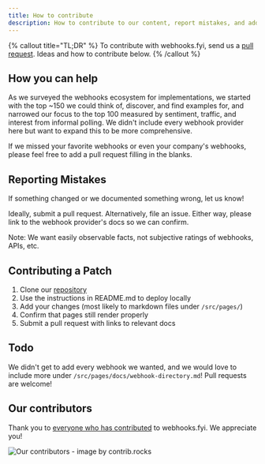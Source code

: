 ```yaml
---
title: How to contribute
description: How to contribute to our content, report mistakes, and add vendors to the webhook directory
---
```


{% callout title="TL;DR" %}
To contribute with webhooks.fyi, send us a [pull request](https://github.com/ngrok/webhooks.fyi). Ideas and how to contribute below.
{% /callout %}

## How you can help

As we surveyed the webhooks ecosystem for implementations, we started with the top ~150 we could think of, discover, and find examples for, and narrowed our focus to the top 100 measured by sentiment, traffic, and interest from informal polling. We didn't include every webhook provider here but want to expand this to be more comprehensive.

If we missed your favorite webhooks or even your company's webhooks, please feel free to add a pull request filling in the blanks.

## Reporting Mistakes

If something changed or we documented something wrong, let us know!

Ideally, submit a pull request. Alternatively, file an issue. Either way, please link to the webhook provider's docs so we can confirm.

Note: We want easily observable facts, not subjective ratings of webhooks, APIs, etc.

## Contributing a Patch

1. Clone our [repository](https://github.com/ngrok/webhooks.fyi)
1. Use the instructions in README.md to deploy locally
1. Add your changes (most likely to markdown files under `/src/pages/`)
1. Confirm that pages still render properly
1. Submit a pull request with links to relevant docs

## Todo

We didn't get to add every webhook we wanted, and we would love to include more under `/src/pages/docs/webhook-directory.md`! 
Pull requests are welcome!

## Our contributors

Thank you to [everyone who has contributed](https://github.com/ngrok/webhooks.fyi/contributors) to webhooks.fyi. We appreciate you!

![Our contributors - image by contrib.rocks](https://contrib.rocks/image?repo=ngrok/webhooks.fyi)

 